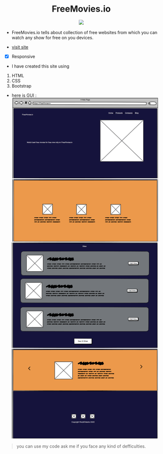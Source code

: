 <h1 align="center">FreeMovies.io</h1>

<p align="center">
  <image src="https://media3.giphy.com/media/fw3Y72K2qK5OLs7B37/giphy.gif?cid=ecf05e47kimn2b56suso404z67fqp7wqmrydlamssg6xz2fa&rid=giphy.gif&ct=s">
</p>
 
- FreeMovies.io tells about collection of free websites from which you can watch any show for free on you devices.

- [visit site](https://ranjitodedra.github.io/FreeMovies.io/)

- [x] Responsive 
  
- I have created this site using 
1. HTML
2. CSS
3. Bootstrap

- here is GUI :
![alt text](https://github.com/ranjitodedra/FreeMovies.io/blob/main/images/1.png)
![alt text](https://github.com/ranjitodedra/FreeMovies.io/blob/main/images/2.png)
![alt text](https://github.com/ranjitodedra/FreeMovies.io/blob/main/images/3.png)
![alt text](https://github.com/ranjitodedra/FreeMovies.io/blob/main/images/4.png)

> you can use my code ask me if you face any kind of defficulties.
